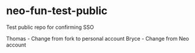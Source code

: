 # neo-fun-test-public
Test public repo for confirming SSO


Thomas - Change from fork to personal account
Bryce - Change from Neo account

